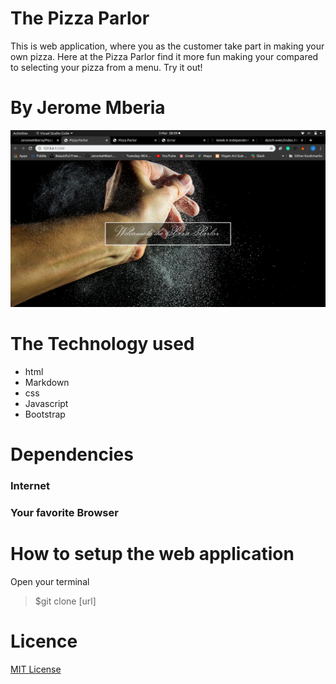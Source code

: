 # The Pizza Parlor
This is web application, where you as the customer take part in making your own pizza. Here at the Pizza Parlor
find it more fun making your compared to selecting your pizza from a menu. Try it out!

# By Jerome Mberia

![](Screenshot.png)

# The Technology used
* html
* Markdown 
* css 
* Javascript
* Bootstrap

# Dependencies
### Internet
### Your favorite Browser

# How to setup the web application
Open your terminal

>$git clone [url]

# Licence
[MIT License](https://github.com/JeromeMberia/Delani-Studio/blob/master/License)








